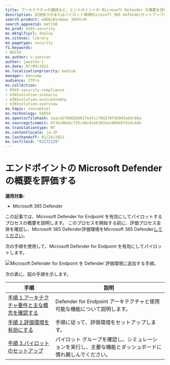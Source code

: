 ```yaml
---
title: アーキテクチャの確認など、エンドポイントの Microsoft Defender の概要を評価する
description: 試用版ラボまたはパイロット環境Microsoft 365 Defenderセットアップの手順。 組織のデバイス、ID、データ、アプリを保護するようにセキュリティ ソリューションがどのように設計されているのかテストして体験します。
search.product: eADQiWindows 10XVcnh
search.appverid: met150
ms.prod: m365-security
ms.mktglfcycl: deploy
ms.sitesec: library
ms.pagetype: security
f1.keywords:
- NOCSH
ms.author: v-jweston
author: jweston-1
ms.date: 07/09/2021
ms.localizationpriority: medium
manager: dansimp
audience: ITPro
ms.collection:
- M365-security-compliance
- m365solution-scenario
- m365solution-evalutatemtp
- m365solution-overview
ms.topic: conceptual
ms.technology: m365d
ms.openlocfilehash: 1eaca5f9902b9617e47cc70d270f569d3a9dc60a
ms.sourcegitcommit: 6f3bc00a5cf25c48c61eb3835ac069e9f41dc4db
ms.translationtype: MT
ms.contentlocale: ja-JP
ms.lasthandoff: 01/24/2022
ms.locfileid: "62172129"
---
```

# <a name="evaluate-microsoft-defender-for-endpoint-overview"></a>エンドポイントの Microsoft Defender の概要を評価する

**適用対象:**

- Microsoft 365 Defender


この記事では、Microsoft Defender for Endpoint を有効にしてパイロットするプロセスの概要を説明します。 このプロセスを開始する前に、評価プロセス全体を確認し、Microsoft 365 Defender評価[](eval-overview.md)環境をMicrosoft 365 Defender[してください](eval-create-eval-environment.md)。 
<br>

次の手順を使用して、Microsoft Defender for Endpoint を有効にしてパイロットします。

![Microsoft Defender for Endpoint を Defender 評価環境に追加する手順。](../../media/defender/m365-defender-endpoint-eval-steps.png)


次の表に、図の手順を示します。

 |手順   |説明
|---------|---------|
| [手順 1.アーキテクチャ要件と主な概念を確認する](eval-defender-endpoint-architecture.md)    | Defender for Endpoint アーキテクチャと使用可能な機能について説明します。       |
|[手順 2.評価環境を有効にする](eval-defender-endpoint-enable-eval.md)     |   手順に従って、評価環境をセットアップします。      |
|[手順 3.パイロットのセットアップ ](eval-defender-endpoint-pilot.md)    |    パイロット グループを確認し、シミュレーションを実行し、主要な機能とダッシュボードに慣れ親しんでください。     |



